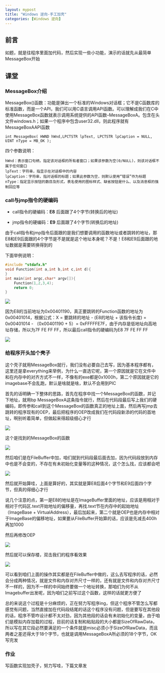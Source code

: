 ```yaml
---
layout: mypost
title: "Windows 逆向-手工加壳"
categories: [Windows 逆向]
---
```


## 前言

如题，就是往程序里面加代码，然后实现一些小功能，演示的话就先从最简单MessageBox开始

## 课堂

### MessageBox介绍

MessageBox()函数：功能是弹出一个标准的Windows对话框；它不是C函数库的标准函数，而是一个API，我们可以用C语言调用API函数。可以理解成我们在C中使用MessageBox函数就表示调用系统提供的API函数–MessageBoxA。包含在头文件windows.h；如果一个程序中包含user32.dll，则此程序就有MessageBoxAAPI函数

```
int MessageBox( HWND hWnd,LPCTSTR lpText, LPCTSTR lpCaption = NULL, UINT nType = MB_OK );
```

四个参数说明：

```
hWnd：表示窗口句柄，指定该对话框的所有者窗口；如果该参数为空(0/NULL)，则该对话框不属于任何窗口
lpText：字符串，指显示在对话框中的内容
lpCaption：字符串，指对话框的标题；如果此参数为空，则默认使用“错误”作为标题
nType：指定显示按钮的数目及形式，表名使用的图标样式、缺省按钮是什么、以及消息框的强制回应等
```

### call与jmp指令的硬编码

- call指令的硬编码：**E8** 后面跟了4个字节(转换后的地址)

- jmp指令的硬编码：**E9** 后面跟了4个字节(转换后的地址)

由于call指令和jmp指令后面跟的是我们想要调用的函数地址或者跳转的地址，那E8和E9后面跟的4个字节是不是就是这个地址本身呢？不是！E8和E9后面跟的地址数据是需要转换得到的

下面举例说明：

```C
#include "stdafx.h"
void Function(int a,int b,int c,int d){    
}
int main(int argc,char* argv[]){
    Function(1,2,3,4);
    return 0;
}
```

![](image-53.png)

因为E8的当前地址为0x00401190，真正要跳转的Function函数的地址为0x00401014，根据公式：X = 要跳转的地址 - (E8的地址 + 该指令长度) = 0x00401014 - （0x00401190 + 5）= 0xFFFFFE7F，由于内存是低地址向高地址存储，所以为7F FE FF FF，所以最后call指令的硬编码为E8 7F FE FF FF

![](image-54.png)

### 给程序开头加个壳子

这个壳子就用MessageBox就行，我们没有必要自己去写，因为基本程序都有，这里还是拿everything来举例，为什么一直选它呢，第一个原因就是它在文件中和在内存中的对齐方式不一样，不像有的exe都是0x1000h，第二个原因就是它的imagebase不会乱跑，默认是啥就是啥，默认不会用到PIC

首先的话明确一下整体的思路，首先在程序中找一个MessageBox的函数，并记下地址，就用bp MessageBoxA这条指令就行，然后在代码段最后写上我们的硬编码，即传参和call到这个MessageBox的函数真正的地址上面，然后再写jmp去跳转的程序现有的OEP，最后把程序的OEP改成我们在代码段新添的代码的首地址，啊别听着简单，但做起来得超级细心才行

![](9D6B29F6B070AD0191737D0EC9AD8D0F-1024x691.jpg)

这个是找到的MessageBox的函数

![](image-55-1024x568.png)

然后咱们是在FileBuffer中加，咱们就到代码段最后面去加，因为代码段放到内存中也是不会变的，不存在有未初始化变量等的这种情况，这个怎么找，应该都会吧

![](Screenshot_1-4-1024x436.png)

然后就开始算哇，上面是算好的，其实就是算E8后面4个字节和E9后面四个字节，但真的得细心才行

说几个注意的点，第一是E8的地址是在ImageBuffer里面的地址，应该是用相对于相对于代码区.text开始地址的偏移量，再找.text节在内存中的起始地址（ImageBase + VirtualAddress），最后加起来，第二个就是OEP也是内存中相对于ImageBase的偏移地址，如果要从FileBuffer开始算的话，应该是先减去400h再加1000

然后再修改OEP

![](Screenshot_2-3-1024x667.png)

然后就可以保存楼，双击我们的程序看效果

![](Screenshot_3-1-1024x549.png)

可以看到咱们上面的操作其实都是在FileBuffer中做的，这么去写程序的话，必然会分成两种情况，就是文件和内存对齐尺寸一样的，还有就是文件和内存对齐尺寸不一样的，因为不一样的中间始终要做一个地址转换，那咱们为何不从Imagebuffer出发呢，因为咱们之前写过这个函数，这样的话就更方便了

总的来说这个过程是十分麻烦的，正在努力写程序ing，但这个程序不管怎么写都感觉有问题，当然直接加在代码段结尾的话这个程序没有问题，但是要写在其他段的话，程序不管咋设计都不太对劲，因为其他段的话会有未初始化的变量，由于咱们是模拟内存加载的过程，目前的话复制和粘贴段的大小都是SizeOfRawData，所以写在其它段必然要满足的一个条件就是misc必须小于SizeOfRawData，而且两者之差还得大于18个字节，也就是调用MessageBoxA所必须的18个字节，OK写完发

### 作业

写函数实现加壳子，努力写哇，下篇文章发